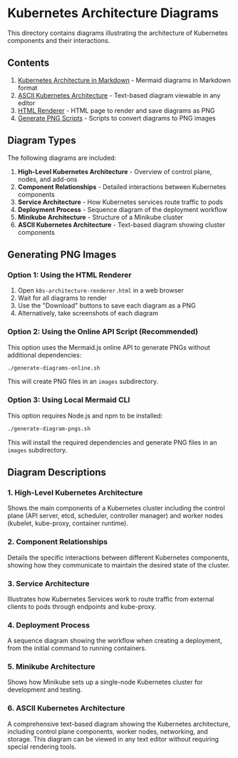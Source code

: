 # Kubernetes Architecture Diagrams

This directory contains diagrams illustrating the architecture of Kubernetes components and their interactions.

## Contents

1. [Kubernetes Architecture in Markdown](kubernetes-architecture.md) - Mermaid diagrams in Markdown format
2. [ASCII Kubernetes Architecture](Architecture.txt) - Text-based diagram viewable in any editor
3. [HTML Renderer](k8s-architecture-renderer.html) - HTML page to render and save diagrams as PNG
4. [Generate PNG Scripts](#generating-png-images) - Scripts to convert diagrams to PNG images

## Diagram Types

The following diagrams are included:

1. **High-Level Kubernetes Architecture** - Overview of control plane, nodes, and add-ons
2. **Component Relationships** - Detailed interactions between Kubernetes components
3. **Service Architecture** - How Kubernetes services route traffic to pods
4. **Deployment Process** - Sequence diagram of the deployment workflow
5. **Minikube Architecture** - Structure of a Minikube cluster
6. **ASCII Kubernetes Architecture** - Text-based diagram showing cluster components

## Generating PNG Images

### Option 1: Using the HTML Renderer

1. Open `k8s-architecture-renderer.html` in a web browser
2. Wait for all diagrams to render
3. Use the "Download" buttons to save each diagram as a PNG
4. Alternatively, take screenshots of each diagram

### Option 2: Using the Online API Script (Recommended)

This option uses the Mermaid.js online API to generate PNGs without additional dependencies:

```bash
./generate-diagrams-online.sh
```

This will create PNG files in an `images` subdirectory.

### Option 3: Using Local Mermaid CLI

This option requires Node.js and npm to be installed:

```bash
./generate-diagram-pngs.sh
```

This will install the required dependencies and generate PNG files in an `images` subdirectory.

## Diagram Descriptions

### 1. High-Level Kubernetes Architecture
Shows the main components of a Kubernetes cluster including the control plane (API server, etcd, scheduler, controller manager) and worker nodes (kubelet, kube-proxy, container runtime).

### 2. Component Relationships
Details the specific interactions between different Kubernetes components, showing how they communicate to maintain the desired state of the cluster.

### 3. Service Architecture
Illustrates how Kubernetes Services work to route traffic from external clients to pods through endpoints and kube-proxy.

### 4. Deployment Process
A sequence diagram showing the workflow when creating a deployment, from the initial command to running containers.

### 5. Minikube Architecture
Shows how Minikube sets up a single-node Kubernetes cluster for development and testing.

### 6. ASCII Kubernetes Architecture
A comprehensive text-based diagram showing the Kubernetes architecture, including control plane components, worker nodes, networking, and storage. This diagram can be viewed in any text editor without requiring special rendering tools.
